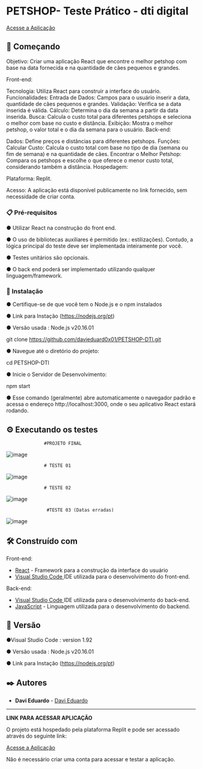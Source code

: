 # PETSHOP- Teste Prático - dti digital

[Acesse a Aplicação](https://a2bd9be7-8b6f-4206-a90a-bbcb68e71fb5-00-1m1y35nuck0cu.spock.replit.dev/)

## 🚀 Começando

Objetivo: Criar uma aplicação React que encontre o melhor petshop com base na data fornecida e na quantidade de cães pequenos e grandes.

Front-end:

Tecnologia: Utiliza React para construir a interface do usuário.
Funcionalidades:
Entrada de Dados: Campos para o usuário inserir a data, quantidade de cães pequenos e grandes.
Validação: Verifica se a data inserida é válida.
Cálculo: Determina o dia da semana a partir da data inserida.
Busca: Calcula o custo total para diferentes petshops e seleciona o melhor com base no custo e distância.
Exibição: Mostra o melhor petshop, o valor total e o dia da semana para o usuário.
Back-end:

Dados: Define preços e distâncias para diferentes petshops.
Funções:
Calcular Custo: Calcula o custo total com base no tipo de dia (semana ou fim de semana) e na quantidade de cães.
Encontrar o Melhor Petshop: Compara os petshops e escolhe o que oferece o menor custo total, considerando também a distância.
Hospedagem:

Plataforma: Replit.

Acesso: A aplicação está disponível publicamente no link fornecido, sem necessidade de criar conta.


### 📋 Pré-requisitos

● Utilizar React na construção do front end.

● O uso de bibliotecas auxiliares é permitido (ex.: estilizações). Contudo, a lógica
principal do teste deve ser implementada inteiramente por você.

● Testes unitários são opcionais.

● O back end poderá ser implementado utilizando qualquer
linguagem/framework.



### 🔧 Instalação

● Certifique-se de que você tem o Node.js e o npm instalados

● Link para Instação  (https://nodejs.org/pt)
 
● Versão usada : Node.js v20.16.01 

 git clone https://github.com/davieduard0x01/PETSHOP-DTl.git

● Navegue até o diretório do projeto:

cd PETSHOP-DTl 

● Inicie o Servidor de Desenvolvimento:

npm start

● Esse comando (geralmente) abre automaticamente o navegador padrão e acessa o endereço http://localhost:3000, onde o seu aplicativo React estará rodando.

## ⚙️ Executando os testes
                  #PROJETO FINAL 
![image](https://github.com/user-attachments/assets/7822d896-9bb2-412b-bdb5-3e87107d8027)

                  # TESTE 01
![image](https://github.com/user-attachments/assets/8fba6bba-24dc-4cf1-9272-80848af3ecf2)

                  # TESTE 02
![image](https://github.com/user-attachments/assets/714f9500-5fb0-4d8b-a05c-51accc2305c2)

                   #TESTE 03 (Datas erradas)
![image](https://github.com/user-attachments/assets/dc45c6c7-1d10-4031-8097-aa69df348df9)

## 🛠️ Construído com

Front-end:
* [React](https://react.dev//) - Framework para a construção da interface do usuário
* [Visual Studio Code ](https://code.visualstudio.com/)IDE utilizada para o desenvolvimento do front-end.

Back-end:
* [Visual Studio Code ](https://code.visualstudio.com/)IDE utilizada para o desenvolvimento do back-end.
* [JavaScript](https://www.javascript.com/) - Linguagem utilizada para o desenvolvimento do backend.


## 📌 Versão
●Visual Studio Code : version 1.92

● Versão usada : Node.js v20.16.01 

● Link para Instação  (https://nodejs.org/pt)

## ✒️ Autores

* **Davi Eduardo** - [Davi Eduardo](https://github.com/davieduard0x01)
-------------------------------------------------------------------------------
   **LINK PARA ACESSAR APLICAÇÃO**

O projeto está hospedado pela plataforma Replit e pode ser acessado através do seguinte link:

[Acesse a Aplicação](https://a2bd9be7-8b6f-4206-a90a-bbcb68e71fb5-00-1m1y35nuck0cu.spock.replit.dev/)

Não é necessário criar uma conta para acessar e testar a aplicação.

